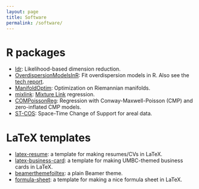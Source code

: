 ```yaml
---
layout: page
title: Software
permalink: /software/
---
```


# R packages
* [ldr](https://cran.r-project.org/package=ldr):
Likelihood-based dimension reduction.
* [OverdispersionModelsInR](http://github.com/andrewraim/OverdispersionModelsInR):
Fit overdispersion models in R. Also see the [tech report](https://andrewraim.github.io/publications#OverdispersionModelsInR2015).
* [ManifoldOptim](https://cran.r-project.org/package=ManifoldOptim):
Optimization on Riemannian manifolds.
* [mixlink](https://cran.r-project.org/package=mixlink):
[Mixture Link](https://arxiv.org/abs/1612.03302) regression.
* [COMPoissonReg](https://cran.r-project.org/package=COMPoissonReg):
Regression with Conway-Maxwell-Poisson (CMP) and zero-inflated CMP models.
* [ST-COS](https://github.com/holans/ST-COS):
Space-Time Change of Support for areal data.

# LaTeX templates
* [latex-resume](latex-resume): a template for making resumes/CVs in LaTeX.
* [latex-business-card](latex-business-card): a template for making 
UMBC-themed business cards in LaTeX.
* [beamerthemefoiltex](http://github.com/andrewraim/beamerthemefoiltex): a
plain Beamer theme.
* [formula-sheet](formula-sheet): a template for making a nice formula sheet
in LaTeX.
